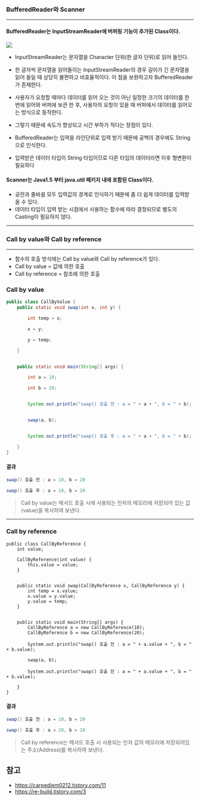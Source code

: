 ### BufferedReader와 Scanner
---
#### BufferedReader는 InputStreamReader에 버퍼링 기능이 추가된 Class이다.
![](https://images.velog.io/images/nohriter/post/8141d76c-a71a-4ad5-88e9-92001642e666/image.png)

- InputStreamReader는 문자열을 Character 단위(한 글자 단위)로 읽어 들인다.
- 한 글자씩 문자열을 읽어들이는 InputStreamReader의 경우 길이가 긴 문자열을 읽어 들일 때 상당히 불편하고 비효율적이다. 이 점을 보완하고자 BufferedReader가 존재한다.

- 사용자가 요청할 때마다 데이터를 읽어 오는 것이 아닌 일정한 크기의 데이터를 한번에 읽어와 버퍼에 보관 한 후, 사용자의 요청이 있을 때 버퍼에서 데이터를 읽어오는 방식으로 동작한다.
- 그렇기 때문에 속도가 향상되고 시간 부하가 적다는 장점이 있다.
- BufferedReader는 입력을 라인단위로 입력 받기 때문에 공백의 경우에도 String으로 인식한다.
- 입력받은 데이터 타입이 String 타입이므로 다른 타입의 데이터라면 이후 형변환이 필요하다


#### Scanner는 Java1.5 부터 java.util 패키지 내에 포함된 Class이다.
- 공란과 줄바꿈 모두 입력값의 경계로 인식하기 때문에 좀 더 쉽게 데이터를 입력받을 수 있다.
- 데이터 타입이 입력 받는 시점에서 사용하는 함수에 따라 결정되므로 별도의 Casting이 필요하지 않다.

---

### Call by value와 Call by reference
---
- 함수의 호출 방식에는 Call by value와 Call by reference가 있다.
- Call by value = 값에 의한 호출
- Call by reference = 참조에 의한 호출

### Call by value
```java
public class CallByValue {
    public static void swap(int x, int y) {

        int temp = x;

        x = y;

        y = temp;

    }


    public static void main(String[] args) {

        int a = 10;

        int b = 20;


        System.out.println("swap() 호출 전 : a = " + a + ", b = " + b);


        swap(a, b);


        System.out.println("swap() 호출 후 : a = " + a + ", b = " + b);

    }
}

```

#### 결과
```java
swap() 호출 전 : a = 10, b = 20

swap() 호출 후 : a = 10, b = 20
```

> Call by value는 메서드 호출 시에 사용되는 인자의 메모리에 저장되어 있는 값(value)을 복사하여 보낸다.

---

### Call by reference
```
public class CallByReference {
    int value;

    CallByReference(int value) {
        this.value = value;
    }


    public static void swap(CallByReference x, CallByReference y) {
        int temp = x.value;
        x.value = y.value;
        y.value = temp;
    }


    public static void main(String[] args) {
        CallByReference a = new CallByReference(10);
        CallByReference b = new CallByReference(20);

        System.out.println("swap() 호출 전 : a = " + a.value + ", b = " + b.value);

        swap(a, b);

        System.out.println("swap() 호출 전 : a = " + a.value + ", b = " + b.value);

    }
}
```
#### 결과
```java
swap() 호출 전 : a = 10, b = 20

swap() 호출 후 : a = 20, b = 10
```

> Call by reference는 메서드 호출 시 사용되는 인자 값의 메모리에 저장되어있는 주소(Address)를 복사하여 보낸다.




## 참고
- https://carpediem0212.tistory.com/11
- https://re-build.tistory.com/3
